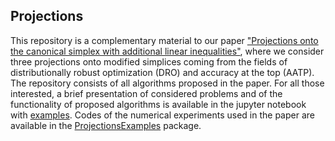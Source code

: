 ## Projections

This repository is a complementary material to our paper ["Projections onto the canonical simplex with additional linear inequalities"](https://arxiv.org/), where we consider three projections onto modified simplices coming from the fields of distributionally robust optimization (DRO) and accuracy at the top (AATP). The repository consists of all algorithms proposed in the paper. For all those interested, a brief presentation of considered problems and of the functionality of proposed algorithms is available in the jupyter notebook with [examples](https://github.com/VaclavMacha/ProjectionsExamples/blob/master/examples.ipynb). Codes of the numerical experiments used in the paper are available in the [ProjectionsExamples](https://github.com/VaclavMacha/ProjectionsExamples) package.
